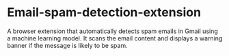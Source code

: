 # Email-spam-detection-extension
A browser extension that automatically detects spam emails in Gmail using a machine learning model. It scans the email content and displays a warning banner if the message is likely to be spam.
